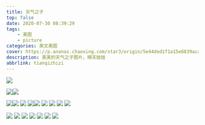 ```yaml
---
title: 天气之子
top: false
date: 2020-07-30 08:39:29
tags:
	- 美图
	- picture
categories: 美文美图
cover: https://p.ananas.chaoxing.com/star3/origin/5e44ded1f1a15e6839aca54227acad20.jpg?rw=1198&rh=749&_fileSize=94232&_orientation=1
description: 美美的天气之子图片，晴天娃娃
abbrlink: tianqizhizi
---
```



![](https://p.ananas.chaoxing.com/star3/origin/4fd26a2fdc156f7bd65a67edca382d49.png?rw=3840&rh=2160&_fileSize=8910069&_orientation=1)

![](https://p.ananas.chaoxing.com/star3/origin/ddec47405f6c5d210324623b9669f3db.jpg?rw=864&rh=1920&_fileSize=65984&_orientation=0)![](https://p.ananas.chaoxing.com/star3/origin/c71deaa1da150cae283f7fab92b230b2.jpg?rw=864&rh=1920&_fileSize=66198&_orientation=0)

![](https://p.ananas.chaoxing.com/star3/origin/ee4abde4b3f25660210a4a2f9e5aea52.jpg?rw=864&rh=1920&_fileSize=176188&_orientation=0)![](https://p.ananas.chaoxing.com/star3/origin/c6656537bf2e31ff6edda18b4ce5da8b.jpg?rw=864&rh=1920&_fileSize=138948&_orientation=0)
![](https://p.ananas.chaoxing.com/star3/origin/d7ac92699ab38340f7c3275421793b55.jpg?rw=600&rh=600&_fileSize=32282&_orientation=0)
![](https://p.ananas.chaoxing.com/star3/origin/f25662110dda885c4a313faf9ec24b98.jpg?rw=864&rh=1920&_fileSize=192828&_orientation=0)![](https://p.ananas.chaoxing.com/star3/origin/91a7a44a057b3ac52ff799ae70c6a5b1.jpg?rw=864&rh=1920&_fileSize=174657&_orientation=0)
![](https://p.ananas.chaoxing.com/star3/origin/f9db7fd7ae4d4f9e6c0306aa04634ba2.jpg?rw=864&rh=1920&_fileSize=145142&_orientation=0)
![](https://p.ananas.chaoxing.com/star3/origin/1b3c6ce64691f13c1e2fc0dbcada6858.jpg?rw=600&rh=600&_fileSize=28849&_orientation=0)
![](https://p.ananas.chaoxing.com/star3/origin/7940c93a6a05ef0794be4ba60265f178.jpg?rw=600&rh=600&_fileSize=71678&_orientation=0)
![](https://p.ananas.chaoxing.com/star3/origin/821755a6b514b9e2bda7956bcd927c0c.jpg?rw=600&rh=600&_fileSize=25327&_orientation=0)

![](https://p.ananas.chaoxing.com/star3/origin/e92aad8d01b58657d05bae295eaa1d92.jpg?rw=600&rh=600&_fileSize=79956&_orientation=0)
![](https://p.ananas.chaoxing.com/star3/origin/b72104d676d3b3bf83587674ef3e2e84.jpg?rw=600&rh=600&_fileSize=71778&_orientation=0)
![](https://p.ananas.chaoxing.com/star3/origin/89f8403fdbc729860f19a18217ae8102.jpg?rw=600&rh=600&_fileSize=59466&_orientation=0)
![](https://p.ananas.chaoxing.com/star3/origin/dafffed31de17fbbc0da85b3546c9aa0.jpg?rw=600&rh=600&_fileSize=26084&_orientation=0)
![](https://p.ananas.chaoxing.com/star3/origin/e56b66b6bc82b3f1e15f72feee6507f1.jpg?rw=600&rh=600&_fileSize=28098&_orientation=0)
![](https://p.ananas.chaoxing.com/star3/origin/4f6b9f719bc323c1f66d056ef8b916fc.jpg?rw=600&rh=600&_fileSize=45166&_orientation=0)
![](https://p.ananas.chaoxing.com/star3/origin/a7cee3dc46ac1829381d2115594a617e.jpg?rw=600&rh=600&_fileSize=53707&_orientation=0)